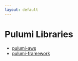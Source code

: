 ```yaml
---
layout: default
---
```


# Pulumi Libraries

- [pulumi-aws](/libraries/pulumi-aws)
- [pulumi-framework](/libraries/pulumi-framework)

